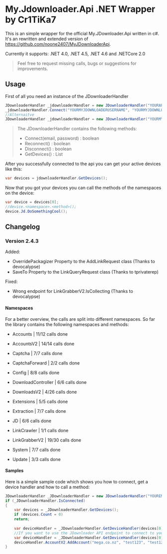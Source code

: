 # My.Jdownloader.Api .NET Wrapper by Cr1TiKa7

This is an simple wrapper for the official My.JDownloader.Api written in c#.
It's an rewritten and extended version of https://github.com/noone2407/MyJDownloaderApi.

Currently it supports: .NET 4.0, .NET 4.5, .NET 4.6 and .NETCore 2.0

> Feel free to request missing calls, bugs or suggestions for improvements.

## Usage

First of all you need an instance of the JDownloaderHandler
``` c#
JDownloaderHandler _jdownloaderHandler = new JDownloaderHandler("YOURAPPKEY");
_jdownloaderHandler.Connect("YOURMYJDOWNLOADERUSERNAME", "YOURMYJDOWNLOADERPASSWORD");
//Alternaitve
JDownloaderHandler _jdownloaderHandler = new JDownloaderHandler("YOURMYJDOWNLOADERUSERNAME", "YOURMYJDOWNLOADERPASSWORD", "YOURAPPKEY");
```

> The JDownloaderHandler contains the following methods:
> - Connect(email, password) : boolean
> - Reconnect() : boolean
> - Disconnect() : boolean
> - GetDevices() : List<DeviceObject>

After you successfully connected to the api you can get your active devices like this:

``` c#
var devices = jdownloaderHandler.GetDevices();
```

Now that you got your devices you can call the methods of the namespaces on the device:

``` c#
var device = devices[0];
//device.<namespace>.<method>();
device.Jd.DoSomethingCool();
```

## Changelog
### __Version 2.4.3__
Added:
- OverridePackagizer Property to the AddLinkRequest class (Thanks to devocalypse)
- SaveTo Property to the LinkQueryRequest class (Thanks to tprivaterep)  

Fixed:
- Wrong endpoint for LinkGrabberV2.IsCollecting (Thanks to devocalypse)


#### Namespaces

For a better overview, the calls are split into different namespaces.
So far the library contains the following namespaces and methods:

- Accounts | 11/12 calls done
	
- AccountsV2 | 14/14 calls done
	
- Captcha | 7/7 calls done
	
- CaptchaForward | 2/2 calls done

- Config | 8/8 calls done

- DownloadController | 6/6 calls done

- DownloadsV2 | 4/26 calls done

- Extensions | 5/5 calls done

- Extraction | 7/7 calls done

- JD | 6/6 calls done
	
- LinkCrawler | 1/1 calls done
    
- LinkGrabberV2 | 19/30 calls done
	
- System | 7/7 calls done

- Update | 3/3 calls done

#### Samples

Here is a simple sample code which shows you how to connect, get a device handler and how to call a method:

``` c#
JDownloaderHandler _JDownloaderHandler = new JDownloaderHandler("YOUREMAIL","YOURPASSWORD", "YOURAPPKEY");
if (_JDownloaderHandler.IsConnected)
{
    var devices = _JDownloaderHandler.GetDevices();
    if (devices.Count = 0)
    return;
    
    var deviceHandler = _JDownloaderHandler.GetDeviceHandler(devices[0]);
	//If you want to use the JDownloader API endpoint to connect to your device then you can call the GetDeviceHandler method like this:
    var deviceHandler = _JDownloaderHandler.GetDeviceHandler(devices[0], true);
    deviceHandler.AccountV2.AddAccount("mega.co.nz", "test123", "test123");
}
``` 